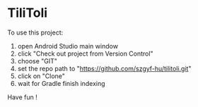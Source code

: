 # TiliToli

To use this project:
1. open Android Studio main window
2. click "Check out project from Version Control"
3. choose "GIT"
4. set the repo path to "https://github.com/szgyf-hu/tilitoli.git"
5. click on "Clone"
6. wait for Gradle finish indexing

Have fun !
